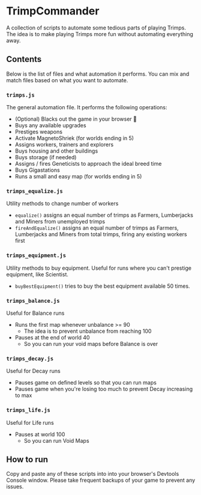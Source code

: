 # TrimpCommander

A collection of scripts to automate some tedious parts of playing Trimps. The idea is to make playing Trimps more fun without automating everything away.

## Contents

Below is the list of files and what automation it performs. You can mix and match files based on what you want to automate.

### `trimps.js`
The general automation file. It performs the following operations:
- (Optional) Blacks out the game in your browser 🤫
- Buys any available upgrades
- Prestiges weapons
- Activate MagnetoShriek (for worlds ending in 5)
- Assigns workers, trainers and explorers
- Buys housing and other buildings
- Buys storage (if needed)
- Assigns / fires Geneticists to approach the ideal breed time
- Buys Gigastations
- Runs a small and easy map (for worlds ending in 5)

### `trimps_equalize.js`
Utility methods to change number of workers
- `equalize()` assigns an equal number of trimps as Farmers, Lumberjacks and Miners from unemployed trimps
- `fireAndEqualize()` assigns an equal number of trimps as Farmers, Lumberjacks and Miners from total trimps, firing any existing workers first

### `trimps_equipment.js`
Utility methods to buy equipment. Useful for runs where you can't prestige equipment, like Scientist.
- `buyBestEquipment()` tries to buy the best equipment available 50 times.

### `trimps_balance.js`
Useful for Balance runs
- Runs the first map whenever unbalance >= 90
  - The idea is to prevent unbalance from reaching 100
- Pauses at the end of world 40
  - So you can run your void maps before Balance is over

### `trimps_decay.js`
Useful for Decay runs
- Pauses game on defined levels so that you can run maps
- Pauses game when you're losing too much to prevent Decay increasing to max

### `trimps_life.js`
Useful for Life runs
- Pauses at world 100
  - So you can run Void Maps

## How to run

Copy and paste any of these scripts into into your browser's Devtools Console window. Please take frequent backups of your game to prevent any issues.